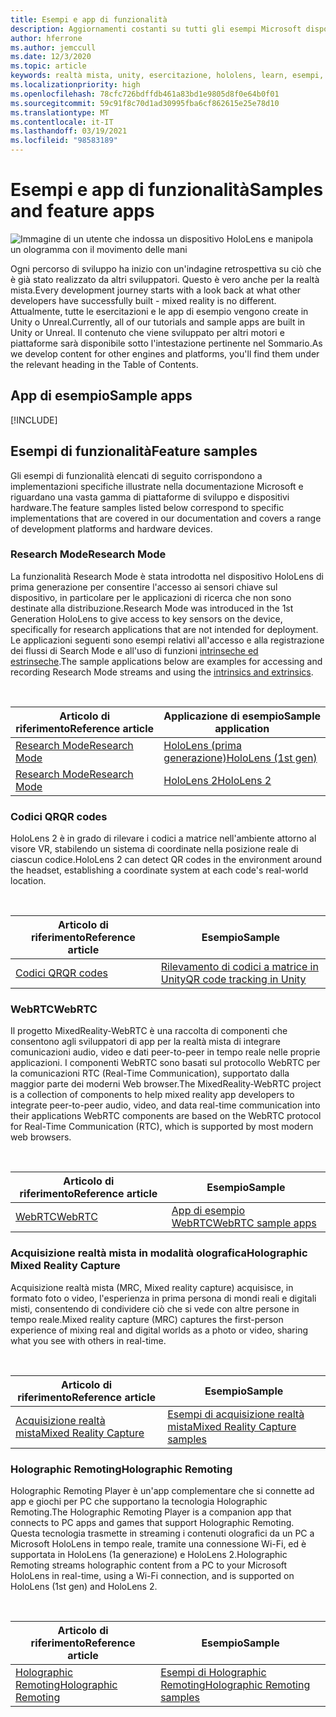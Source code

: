 ```yaml
---
title: Esempi e app di funzionalità
description: Aggiornamenti costanti su tutti gli esempi Microsoft disponibili e le app di funzionalità di realtà mista per HoloLens.
author: hferrone
ms.author: jemccull
ms.date: 12/3/2020
ms.topic: article
keywords: realtà mista, unity, esercitazione, hololens, learn, esempi, MRTK, research mode, HoloLens 2, codici a matrice, WebRTC, acquisizione realtà mista, holographic remoting, UX Tools
ms.localizationpriority: high
ms.openlocfilehash: 78cfc726bdffdb461a83bd1e9805d8f0e64b0f01
ms.sourcegitcommit: 59c91f8c70d1ad30995fba6cf862615e25e78d10
ms.translationtype: MT
ms.contentlocale: it-IT
ms.lasthandoff: 03/19/2021
ms.locfileid: "98583189"
---
```

# <a name="samples-and-feature-apps"></a><span data-ttu-id="3f8a9-104">Esempi e app di funzionalità</span><span class="sxs-lookup"><span data-stu-id="3f8a9-104">Samples and feature apps</span></span>

![Immagine di un utente che indossa un dispositivo HoloLens e manipola un ologramma con il movimento delle mani](unreal/images/unreal-developer.jpg)

<span data-ttu-id="3f8a9-106">Ogni percorso di sviluppo ha inizio con un'indagine retrospettiva su ciò che è già stato realizzato da altri sviluppatori. Questo è vero anche per la realtà mista.</span><span class="sxs-lookup"><span data-stu-id="3f8a9-106">Every development journey starts with a look back at what other developers have successfully built - mixed reality is no different.</span></span> <span data-ttu-id="3f8a9-107">Attualmente, tutte le esercitazioni e le app di esempio vengono create in Unity o Unreal.</span><span class="sxs-lookup"><span data-stu-id="3f8a9-107">Currently, all of our tutorials and sample apps are built in Unity or Unreal.</span></span> <span data-ttu-id="3f8a9-108">Il contenuto che viene sviluppato per altri motori e piattaforme sarà disponibile sotto l'intestazione pertinente nel Sommario.</span><span class="sxs-lookup"><span data-stu-id="3f8a9-108">As we develop content for other engines and platforms, you'll find them under the relevant heading in the Table of Contents.</span></span>

## <a name="sample-apps"></a><span data-ttu-id="3f8a9-109">App di esempio</span><span class="sxs-lookup"><span data-stu-id="3f8a9-109">Sample apps</span></span>

[!INCLUDE[](includes/tabs-samples.md)]

## <a name="feature-samples"></a><span data-ttu-id="3f8a9-110">Esempi di funzionalità</span><span class="sxs-lookup"><span data-stu-id="3f8a9-110">Feature samples</span></span>

<span data-ttu-id="3f8a9-111">Gli esempi di funzionalità elencati di seguito corrispondono a implementazioni specifiche illustrate nella documentazione Microsoft e riguardano una vasta gamma di piattaforme di sviluppo e dispositivi hardware.</span><span class="sxs-lookup"><span data-stu-id="3f8a9-111">The feature samples listed below correspond to specific implementations that are covered in our documentation and covers a range of development platforms and hardware devices.</span></span>

### <a name="research-mode"></a><span data-ttu-id="3f8a9-112">Research Mode</span><span class="sxs-lookup"><span data-stu-id="3f8a9-112">Research Mode</span></span>

<span data-ttu-id="3f8a9-113">La funzionalità Research Mode è stata introdotta nel dispositivo HoloLens di prima generazione per consentire l'accesso ai sensori chiave sul dispositivo, in particolare per le applicazioni di ricerca che non sono destinate alla distribuzione.</span><span class="sxs-lookup"><span data-stu-id="3f8a9-113">Research Mode was introduced in the 1st Generation HoloLens to give access to key sensors on the device, specifically for research applications that are not intended for deployment.</span></span> <span data-ttu-id="3f8a9-114">Le applicazioni seguenti sono esempi relativi all'accesso e alla registrazione dei flussi di Search Mode e all'uso di funzioni [intrinseche ed estrinseche](/windows/mixed-reality/locatable-camera#locating-the-device-camera-in-the-world).</span><span class="sxs-lookup"><span data-stu-id="3f8a9-114">The sample applications below are examples for accessing and recording Research Mode streams and using the [intrinsics and extrinsics](/windows/mixed-reality/locatable-camera#locating-the-device-camera-in-the-world).</span></span>

<br>

| <span data-ttu-id="3f8a9-115">Articolo di riferimento</span><span class="sxs-lookup"><span data-stu-id="3f8a9-115">Reference article</span></span> | <span data-ttu-id="3f8a9-116">Applicazione di esempio</span><span class="sxs-lookup"><span data-stu-id="3f8a9-116">Sample application</span></span> |
| --- | --- |
| [<span data-ttu-id="3f8a9-117">Research Mode</span><span class="sxs-lookup"><span data-stu-id="3f8a9-117">Research Mode</span></span>](platform-capabilities-and-apis/research-mode.md) | [<span data-ttu-id="3f8a9-118">HoloLens (prima generazione)</span><span class="sxs-lookup"><span data-stu-id="3f8a9-118">HoloLens (1st gen)</span></span>](https://github.com/microsoft/HoloLensForCV/tree/master/Samples) |
| [<span data-ttu-id="3f8a9-119">Research Mode</span><span class="sxs-lookup"><span data-stu-id="3f8a9-119">Research Mode</span></span>](platform-capabilities-and-apis/research-mode.md) | [<span data-ttu-id="3f8a9-120">HoloLens 2</span><span class="sxs-lookup"><span data-stu-id="3f8a9-120">HoloLens 2</span></span>](https://github.com/microsoft/HoloLens2ForCV/tree/main/Samples) |

### <a name="qr-codes"></a><span data-ttu-id="3f8a9-121">Codici QR</span><span class="sxs-lookup"><span data-stu-id="3f8a9-121">QR codes</span></span>

<span data-ttu-id="3f8a9-122">HoloLens 2 è in grado di rilevare i codici a matrice nell'ambiente attorno al visore VR, stabilendo un sistema di coordinate nella posizione reale di ciascun codice.</span><span class="sxs-lookup"><span data-stu-id="3f8a9-122">HoloLens 2 can detect QR codes in the environment around the headset, establishing a coordinate system at each code's real-world location.</span></span>

<br>

| <span data-ttu-id="3f8a9-123">Articolo di riferimento</span><span class="sxs-lookup"><span data-stu-id="3f8a9-123">Reference article</span></span> | <span data-ttu-id="3f8a9-124">Esempio</span><span class="sxs-lookup"><span data-stu-id="3f8a9-124">Sample</span></span> |
| --- | --- |
| [<span data-ttu-id="3f8a9-125">Codici QR</span><span class="sxs-lookup"><span data-stu-id="3f8a9-125">QR codes</span></span>](platform-capabilities-and-apis/qr-code-tracking.md) | [<span data-ttu-id="3f8a9-126">Rilevamento di codici a matrice in Unity</span><span class="sxs-lookup"><span data-stu-id="3f8a9-126">QR code tracking in Unity</span></span>](https://github.com/chgatla-microsoft/QRTracking/tree/master/SampleQRCodes) |

### <a name="webrtc"></a><span data-ttu-id="3f8a9-127">WebRTC</span><span class="sxs-lookup"><span data-stu-id="3f8a9-127">WebRTC</span></span>

<span data-ttu-id="3f8a9-128">Il progetto MixedReality-WebRTC è una raccolta di componenti che consentono agli sviluppatori di app per la realtà mista di integrare comunicazioni audio, video e dati peer-to-peer in tempo reale nelle proprie applicazioni. I componenti WebRTC sono basati sul protocollo WebRTC per la comunicazioni RTC (Real-Time Communication), supportato dalla maggior parte dei moderni Web browser.</span><span class="sxs-lookup"><span data-stu-id="3f8a9-128">The MixedReality-WebRTC project is a collection of components to help mixed reality app developers to integrate peer-to-peer audio, video, and data real-time communication into their applications WebRTC components are based on the WebRTC protocol for Real-Time Communication (RTC), which is supported by most modern web browsers.</span></span>

<br>

| <span data-ttu-id="3f8a9-129">Articolo di riferimento</span><span class="sxs-lookup"><span data-stu-id="3f8a9-129">Reference article</span></span> | <span data-ttu-id="3f8a9-130">Esempio</span><span class="sxs-lookup"><span data-stu-id="3f8a9-130">Sample</span></span> |
| --- | --- |
| [<span data-ttu-id="3f8a9-131">WebRTC</span><span class="sxs-lookup"><span data-stu-id="3f8a9-131">WebRTC</span></span>](https://microsoft.github.io/MixedReality-WebRTC) | [<span data-ttu-id="3f8a9-132">App di esempio WebRTC</span><span class="sxs-lookup"><span data-stu-id="3f8a9-132">WebRTC sample apps</span></span>](https://github.com/microsoft/MixedReality-WebRTC/tree/master/examples) |

### <a name="holographic-mixed-reality-capture"></a><span data-ttu-id="3f8a9-133">Acquisizione realtà mista in modalità olografica</span><span class="sxs-lookup"><span data-stu-id="3f8a9-133">Holographic Mixed Reality Capture</span></span>

<span data-ttu-id="3f8a9-134">Acquisizione realtà mista (MRC, Mixed reality capture) acquisisce, in formato foto o video, l'esperienza in prima persona di mondi reali e digitali misti, consentendo di condividere ciò che si vede con altre persone in tempo reale.</span><span class="sxs-lookup"><span data-stu-id="3f8a9-134">Mixed reality capture (MRC) captures the first-person experience of mixing real and digital worlds as a photo or video, sharing what you see with others in real-time.</span></span>

<br>

| <span data-ttu-id="3f8a9-135">Articolo di riferimento</span><span class="sxs-lookup"><span data-stu-id="3f8a9-135">Reference article</span></span> | <span data-ttu-id="3f8a9-136">Esempio</span><span class="sxs-lookup"><span data-stu-id="3f8a9-136">Sample</span></span> |
| --- | --- |
| [<span data-ttu-id="3f8a9-137">Acquisizione realtà mista</span><span class="sxs-lookup"><span data-stu-id="3f8a9-137">Mixed Reality Capture</span></span>](platform-capabilities-and-apis/mixed-reality-capture-for-developers.md) | [<span data-ttu-id="3f8a9-138">Esempi di acquisizione realtà mista</span><span class="sxs-lookup"><span data-stu-id="3f8a9-138">Mixed Reality Capture samples</span></span>](/samples/microsoft/windows-universal-samples/holographicmixedrealitycapture/) |

### <a name="holographic-remoting"></a><span data-ttu-id="3f8a9-139">Holographic Remoting</span><span class="sxs-lookup"><span data-stu-id="3f8a9-139">Holographic Remoting</span></span>

<span data-ttu-id="3f8a9-140">Holographic Remoting Player è un'app complementare che si connette ad app e giochi per PC che supportano la tecnologia Holographic Remoting.</span><span class="sxs-lookup"><span data-stu-id="3f8a9-140">The Holographic Remoting Player is a companion app that connects to PC apps and games that support Holographic Remoting.</span></span> <span data-ttu-id="3f8a9-141">Questa tecnologia trasmette in streaming i contenuti olografici da un PC a Microsoft HoloLens in tempo reale, tramite una connessione Wi-Fi, ed è supportata in HoloLens (1a generazione) e HoloLens 2.</span><span class="sxs-lookup"><span data-stu-id="3f8a9-141">Holographic Remoting streams holographic content from a PC to your Microsoft HoloLens in real-time, using a Wi-Fi connection, and is supported on HoloLens (1st gen) and HoloLens 2.</span></span>

<br>

| <span data-ttu-id="3f8a9-142">Articolo di riferimento</span><span class="sxs-lookup"><span data-stu-id="3f8a9-142">Reference article</span></span> | <span data-ttu-id="3f8a9-143">Esempio</span><span class="sxs-lookup"><span data-stu-id="3f8a9-143">Sample</span></span> |
| --- | --- |
| [<span data-ttu-id="3f8a9-144">Holographic Remoting</span><span class="sxs-lookup"><span data-stu-id="3f8a9-144">Holographic Remoting</span></span>](platform-capabilities-and-apis/holographic-remoting-player.md) | [<span data-ttu-id="3f8a9-145">Esempi di Holographic Remoting</span><span class="sxs-lookup"><span data-stu-id="3f8a9-145">Holographic Remoting samples</span></span>](https://github.com/microsoft/MixedReality-HolographicRemoting-Samples) |